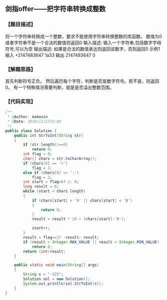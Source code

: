 ## 剑指offer——把字符串转换成整数

### 【题目描述】
将一个字符串转换成一个整数，要求不能使用字符串转换整数的库函数。 数值为0或者字符串不是一个合法的数值则返回0
输入描述:
输入一个字符串,包括数字字母符号,可以为空
输出描述:
如果是合法的数值表达则返回该数字，否则返回0
示例1
输入
+2147483647
    1a33
输出
2147483647
    0
### 【解题思路】
首先判断符号正负。
然后遍历每个字符，判断是否是数字符号。若不是，则返回0。
有一个特殊情况需要判断，就是是否溢出整数范围。

### 【代码实现】

```java
/**
 * @Author: makexin
 * @Date: 2019/11/1721:04
 */
public class Solution {
    public int StrToInt(String str)
    {
        if (str.length()==0)
            return 0;
        int flag = 0;
        char[] chars = str.toCharArray();
        if (chars[0] == '+')
            flag = 1;
        else if (chars[0] == '-')
            flag = 2;
        int start = flag>0? 1: 0;
        long result = 0;
        while (start < chars.length)
        {
            if (chars[start] > '9' || chars[start] < '0')
            {
                return 0;
            }
            result = result * 10 + (chars[start]-'0');

            start++;
        }
        result = flag==2? -result: result;
        if (result > Integer.MAX_VALUE || result < Integer.MIN_VALUE)
            return 0;
        return (int)result;
    }

    public static void main(String[] args)
    {
        String s = "-123";
        Solution sol = new Solution();
        System.out.println(sol.StrToInt(s));
    }
}

```
﻿﻿﻿﻿﻿﻿﻿﻿﻿﻿﻿﻿﻿﻿﻿﻿﻿﻿﻿﻿﻿﻿﻿﻿﻿﻿﻿﻿﻿﻿﻿﻿﻿﻿﻿﻿﻿﻿﻿﻿﻿﻿﻿﻿﻿﻿﻿﻿﻿﻿﻿﻿﻿﻿﻿﻿﻿﻿﻿﻿﻿﻿﻿﻿﻿﻿﻿﻿﻿﻿﻿﻿﻿﻿﻿﻿﻿﻿﻿﻿﻿﻿﻿﻿﻿﻿﻿﻿﻿﻿﻿﻿﻿﻿﻿﻿﻿﻿﻿﻿﻿﻿﻿﻿﻿﻿﻿﻿﻿﻿﻿﻿﻿﻿﻿﻿﻿﻿﻿﻿﻿﻿﻿﻿﻿﻿﻿﻿﻿﻿﻿﻿﻿﻿﻿﻿﻿﻿﻿﻿﻿﻿﻿﻿﻿﻿﻿﻿﻿﻿﻿﻿﻿﻿﻿﻿﻿
